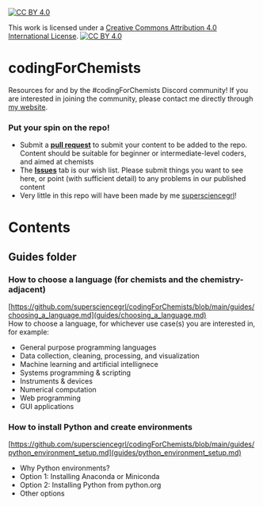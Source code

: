 [![CC BY 4.0][cc-by-shield]][cc-by]

This work is licensed under a
[Creative Commons Attribution 4.0 International License][cc-by]. 
[![CC BY 4.0][cc-by-image]][cc-by]

[cc-by]: http://creativecommons.org/licenses/by/4.0/
[cc-by-image]: https://i.creativecommons.org/l/by/4.0/88x31.png
[cc-by-shield]: https://img.shields.io/badge/License-CC%20BY%204.0-lightgrey.svg

# codingForChemists
Resources for and by the #codingForChemists Discord community! 
If you are interested in joining the community, please contact me directly through [my website](https://supersciencegrl.co.uk). 

### Put your spin on the repo! 
- Submit a [**pull request**](https://github.com/supersciencegrl/codingForChemists/pulls) to submit your content to be added to the repo. Content should be suitable for beginner or intermediate-level coders, and aimed at chemists
- The [**Issues**](https://github.com/supersciencegrl/codingForChemists/issues) tab is our wish list. Please submit things you want to see here, or point (with sufficient detail) to any problems in our published content
- Very little in this repo will have been made by me [supersciencegrl](https://github.com/supersciencegrl/)! 

# Contents
## Guides folder
### How to choose a language (for chemists and the chemistry-adjacent)
[https://github.com/supersciencegrl/codingForChemists/blob/main/guides/choosing_a_language.md](guides/choosing_a_language.md)
<br>How to choose a language, for whichever use case(s) you are interested in, for example:
- General purpose programming languages
- Data collection, cleaning, processing, and visualization
- Machine learning and artificial intellignece
- Systems programming & scripting
- Instruments & devices
- Numerical computation
- Web programming
- GUI applications
### How to install Python and create environments
[https://github.com/supersciencegrl/codingForChemists/blob/main/guides/python_environment_setup.md](guides/python_environment_setup.md)
- Why Python environments?
- Option 1: Installing Anaconda or Miniconda
- Option 2: Installing Python from python.org
- Other options
